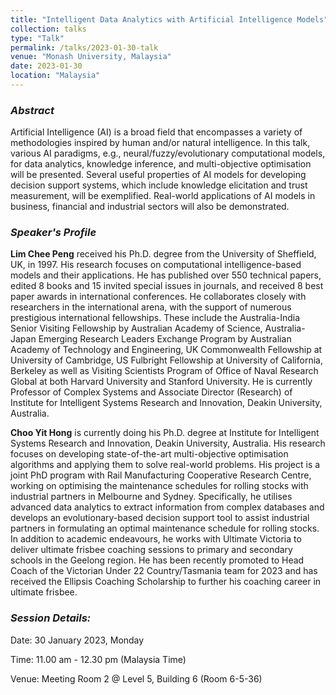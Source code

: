 ```yaml
---
title: "Intelligent Data Analytics with Artificial Intelligence Models"
collection: talks
type: "Talk"
permalink: /talks/2023-01-30-talk
venue: "Monash University, Malaysia"
date: 2023-01-30
location: "Malaysia"
---
```


### *Abstract*
Artificial Intelligence (AI) is a broad field that encompasses a variety of methodologies inspired by human and/or natural intelligence. In this talk, various AI paradigms, e.g., neural/fuzzy/evolutionary computational models, for data analytics, knowledge inference, and multi-objective optimisation will be presented. Several useful properties of AI models for developing decision support systems, which include knowledge elicitation and trust measurement, will be exemplified. Real-world applications of AI models in business, financial and industrial sectors will also be demonstrated.

### *Speaker's Profile*
**Lim Chee Peng** received his Ph.D. degree from the University of Sheffield, UK, in 1997. His research focuses on computational intelligence-based models and their applications.  He has published over 550 technical papers, edited 8 books and 15 invited special issues in journals, and received 8 best paper awards in international conferences.  He collaborates closely with researchers in the international arena, with the support of numerous prestigious international fellowships. These include the Australia-India Senior Visiting Fellowship by Australian Academy of Science, Australia-Japan Emerging Research Leaders Exchange Program by Australian Academy of Technology and Engineering, UK Commonwealth Fellowship at University of Cambridge, US Fulbright Fellowship at University of California, Berkeley as well as Visiting Scientists Program of Office of Naval Research Global at both Harvard University and Stanford University. He is currently Professor of Complex Systems and Associate Director (Research) of Institute for Intelligent Systems Research and Innovation, Deakin University, Australia.

**Choo Yit Hong** is currently doing his Ph.D. degree at Institute for Intelligent Systems Research and Innovation, Deakin University, Australia.  His research focuses on developing state-of-the-art multi-objective optimisation algorithms and applying them to solve real-world problems. His project is a joint PhD program with Rail Manufacturing Cooperative Research Centre, working on optimising the maintenance schedules for rolling stocks with industrial partners in Melbourne and Sydney.  Specifically, he utilises advanced data analytics to extract information from complex databases and develops an evolutionary-based decision support tool to assist industrial partners in formulating an optimal maintenance schedule for rolling stocks. In addition to academic endeavours, he works with Ultimate Victoria to deliver ultimate frisbee coaching sessions to primary and secondary schools in the Geelong region. He has been recently promoted to Head Coach of the Victorian Under 22 Country/Tasmania team for 2023 and has received the Ellipsis Coaching Scholarship to further his coaching career in ultimate frisbee.

### *Session Details:*
Date: 30 January 2023, Monday

Time: 11.00 am - 12.30 pm (Malaysia Time)

Venue: Meeting Room 2 @ Level 5, Building 6 (Room 6-5-36)